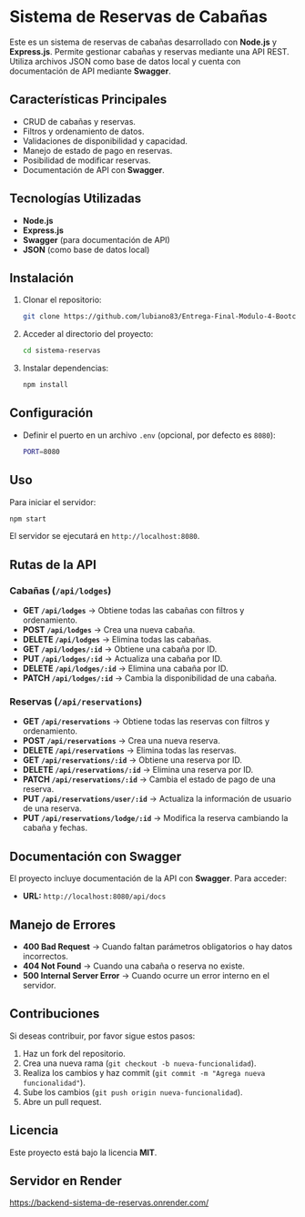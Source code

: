 # Sistema de Reservas de Cabañas

Este es un sistema de reservas de cabañas desarrollado con **Node.js** y **Express.js**. Permite gestionar cabañas y reservas mediante una API REST. Utiliza archivos JSON como base de datos local y cuenta con documentación de API mediante **Swagger**.

## Características Principales
- CRUD de cabañas y reservas.
- Filtros y ordenamiento de datos.
- Validaciones de disponibilidad y capacidad.
- Manejo de estado de pago en reservas.
- Posibilidad de modificar reservas.
- Documentación de API con **Swagger**.

## Tecnologías Utilizadas
- **Node.js**
- **Express.js**
- **Swagger** (para documentación de API)
- **JSON** (como base de datos local)

## Instalación
1. Clonar el repositorio:
   ```sh
   git clone https://github.com/lubiano83/Entrega-Final-Modulo-4-Bootcamp-DWFS-UDD
   ```

2. Acceder al directorio del proyecto:
   ```sh
   cd sistema-reservas
   ```

3. Instalar dependencias:
   ```sh
   npm install
   ```

## Configuración
- Definir el puerto en un archivo `.env` (opcional, por defecto es `8080`):
  ```sh
  PORT=8080
  ```

## Uso
Para iniciar el servidor:
```sh
npm start
```

El servidor se ejecutará en `http://localhost:8080`.

## Rutas de la API

### Cabañas (`/api/lodges`)
- **GET `/api/lodges`** → Obtiene todas las cabañas con filtros y ordenamiento.
- **POST `/api/lodges`** → Crea una nueva cabaña.
- **DELETE `/api/lodges`** → Elimina todas las cabañas.
- **GET `/api/lodges/:id`** → Obtiene una cabaña por ID.
- **PUT `/api/lodges/:id`** → Actualiza una cabaña por ID.
- **DELETE `/api/lodges/:id`** → Elimina una cabaña por ID.
- **PATCH `/api/lodges/:id`** → Cambia la disponibilidad de una cabaña.

### Reservas (`/api/reservations`)
- **GET `/api/reservations`** → Obtiene todas las reservas con filtros y ordenamiento.
- **POST `/api/reservations`** → Crea una nueva reserva.
- **DELETE `/api/reservations`** → Elimina todas las reservas.
- **GET `/api/reservations/:id`** → Obtiene una reserva por ID.
- **DELETE `/api/reservations/:id`** → Elimina una reserva por ID.
- **PATCH `/api/reservations/:id`** → Cambia el estado de pago de una reserva.
- **PUT `/api/reservations/user/:id`** → Actualiza la información de usuario de una reserva.
- **PUT `/api/reservations/lodge/:id`** → Modifica la reserva cambiando la cabaña y fechas.

## Documentación con Swagger
El proyecto incluye documentación de la API con **Swagger**. Para acceder:
- **URL:** `http://localhost:8080/api/docs`

## Manejo de Errores
- **400 Bad Request** → Cuando faltan parámetros obligatorios o hay datos incorrectos.
- **404 Not Found** → Cuando una cabaña o reserva no existe.
- **500 Internal Server Error** → Cuando ocurre un error interno en el servidor.

## Contribuciones
Si deseas contribuir, por favor sigue estos pasos:
1. Haz un fork del repositorio.
2. Crea una nueva rama (`git checkout -b nueva-funcionalidad`).
3. Realiza los cambios y haz commit (`git commit -m "Agrega nueva funcionalidad"`).
4. Sube los cambios (`git push origin nueva-funcionalidad`).
5. Abre un pull request.

## Licencia
Este proyecto está bajo la licencia **MIT**.

## Servidor en Render
https://backend-sistema-de-reservas.onrender.com/